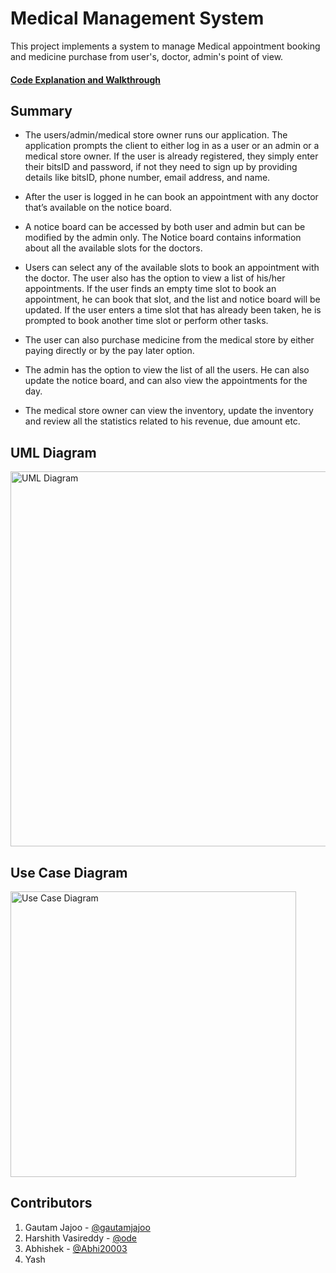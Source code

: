 # Medical Management System

This project implements a system to manage Medical appointment booking and medicine purchase from user's, doctor, admin's point of view.

#### [Code Explanation and Walkthrough](https://drive.google.com/drive/folders/1kaLM5GYNpygKsci8X11Aop2z5rA8X5jx?usp=share_link)

## Summary

- The users/admin/medical store owner runs our application. The application prompts the client to either log in as a user or an admin or a medical store owner.
If the user is already registered, they simply enter their bitsID and password, if not they need to sign up by providing details like bitsID, phone number, email address, and name.

- After the user is logged in he can book an appointment with any doctor that’s available on the notice board. 
- A notice board can be accessed by both user and admin but can be modified by the admin only. The Notice board contains information about all the available slots for the doctors.
- Users can select any of the available slots to book an appointment with the doctor. The user also has the option to view a list of his/her appointments. If the user finds an empty time slot to book an appointment, he can book that slot, and the list and notice board will be updated. If the user enters a time slot that has already been taken, he is prompted to book another time slot or perform other tasks.
- The user can also purchase medicine from the medical store by either paying directly or by the pay later option.
- The admin has the option to view the list of all the users. He can also update the notice board, and can also view the appointments for the day.
- The medical store owner can view the inventory, update the inventory and review all the statistics related to his revenue, due amount etc.

## UML Diagram

<img width="600" alt="UML Diagram" src="https://user-images.githubusercontent.com/24366008/210129986-491aae49-8c6a-45dd-89d1-c1c32dda9e37.jpeg">

## Use Case Diagram
<img width="457" alt="Use Case Diagram" src="https://user-images.githubusercontent.com/24366008/210130006-025d4b49-51b4-413f-ae0a-a6158220f9cb.png">

## Contributors
1. Gautam Jajoo - [@gautamjajoo](https://github.com/gautamjajoo)
2. Harshith Vasireddy - [@ode](https://github.com/ode)
3. Abhishek - [@Abhi20003](https://github.com/Abhi20003)
4. Yash
